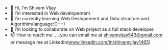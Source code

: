 - 👋 Hi, I’m Shivam Vijay
- 👀 I’m interested in Web developement 
- 🌱 I’m currently learning Web Devlopement and Data structure and Algorithim(language:C++) 
- 💞️ I’m looking to collaborate on Web project as a full stack developer.
- 📫 How to reach me .....you can email me at shivamvijay543@gmail.com or message me at Linkedin(www.linkedin.com/in/shivamvijay1465)

